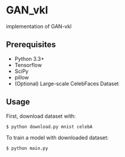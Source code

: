 # GAN_vkl
implementation of GAN-vkl

## Prerequisites

- Python 3.3+
- Tensorflow
- SciPy
- pillow
- (Optional) Large-scale CelebFaces Dataset

## Usage

First, download dataset with:

    $ python download.py mnist celebA
    
To train a model with downloaded dataset:

    $ python main.py
    

  

